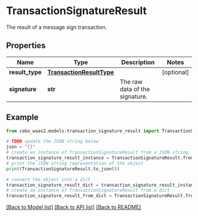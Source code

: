 # TransactionSignatureResult

The result of a message sign transaction.

## Properties

Name | Type | Description | Notes
------------ | ------------- | ------------- | -------------
**result_type** | [**TransactionResultType**](TransactionResultType.md) |  | [optional] 
**signature** | **str** | The raw data of the signature. | 

## Example

```python
from cobo_waas2.models.transaction_signature_result import TransactionSignatureResult

# TODO update the JSON string below
json = "{}"
# create an instance of TransactionSignatureResult from a JSON string
transaction_signature_result_instance = TransactionSignatureResult.from_json(json)
# print the JSON string representation of the object
print(TransactionSignatureResult.to_json())

# convert the object into a dict
transaction_signature_result_dict = transaction_signature_result_instance.to_dict()
# create an instance of TransactionSignatureResult from a dict
transaction_signature_result_from_dict = TransactionSignatureResult.from_dict(transaction_signature_result_dict)
```
[[Back to Model list]](../README.md#documentation-for-models) [[Back to API list]](../README.md#documentation-for-api-endpoints) [[Back to README]](../README.md)


